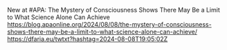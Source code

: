 New at #APA: The Mystery of Consciousness Shows There May Be a Limit to What Science Alone Can Achieve https://blog.apaonline.org/2024/08/08/the-mystery-of-consciousness-shows-there-may-be-a-limit-to-what-science-alone-can-achieve/ https://dfaria.eu/twtxt?hashtag=2024-08-08T19:05:02Z